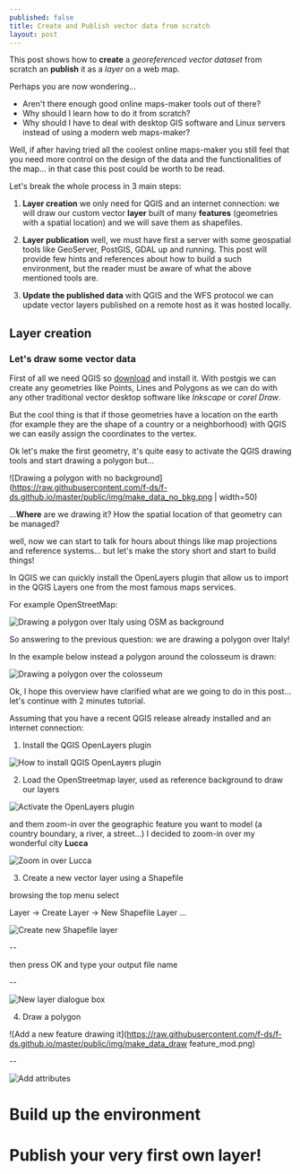 ```yaml
---
published: false
title: Create and Publish vector data from scratch
layout: post
---
```

This post shows how to **create** a *georeferenced vector dataset* from scratch an **publish** it as a *layer* on a web map.

Perhaps you are now wondering...

* Aren't there enough good online maps-maker tools out of there? 
* Why should I learn how to do it from scratch? 
* Why should I have to deal with desktop GIS software and Linux servers instead of using a modern web maps-maker?

Well, if after having tried all the coolest online maps-maker you still feel that you need more control on the design of the data and the functionalities of the map... in that case this post could be worth to be read.

Let's break the whole process in 3 main steps:

1. **Layer creation** we only need for QGIS and an internet connection: we will draw our custom vector **layer** built of many **features** (geometries with a spatial location) and we will save them as shapefiles.

2. **Layer publication** well, we must have first a server with some geospatial tools like GeoServer, PostGIS, GDAL up and running. This post will provide few hints and references about how to build a such environment, but the reader must be aware of what the above mentioned tools are.

3. **Update the published data** with QGIS and the WFS protocol we can update vector layers published on a remote host as it was hosted locally.

## Layer creation
### Let's draw some vector data

First of all we need QGIS so [download](http://www.qgis.org/en/site/) and install it.
With postgis we can create any geometries like Points, Lines and Polygons as we can do with any other traditional vector desktop software like *Inkscape* or *corel Draw*.

But the cool thing is that if those geometries have a location on the earth (for example they are the shape of a country or a neighborhood) with QGIS we can easily assign the coordinates to the vertex.

Ok let's make the first geometry, it's quite easy to activate the QGIS drawing tools and start drawing a polygon but... 

![Drawing a polygon with no background](https://raw.githubusercontent.com/f-ds/f-ds.github.io/master/public/img/make_data_no_bkg.png  | width=50)

...**Where** are we drawing it? How the spatial location of that geometry can be managed?

well, now we can start to talk for hours about things like map projections and reference systems... but let's make the story short and start to build things! 

In QGIS we can quickly install the OpenLayers plugin that allow us to import in the QGIS Layers one from the most famous maps services.

For example OpenStreetMap:

![Drawing a polygon over Italy using OSM as background](https://raw.githubusercontent.com/f-ds/f-ds.github.io/master/public/img/make_data_osm_as_bkg.png)

So answering to the previous question: we are drawing a polygon over Italy!

In the example below instead a polygon around the colosseum is drawn:

![Drawing a polygon over the colosseum](https://raw.githubusercontent.com/f-ds/f-ds.github.io/master/public/img/make_data_colosseum.png)

Ok, I hope this overview have clarified what are we going to do in this post...  let's continue with 2 minutes tutorial.

Assuming that you have a recent QGIS release already installed and an internet connection:

1. Install the QGIS OpenLayers plugin

![How to install QGIS OpenLayers plugin](https://raw.githubusercontent.com/f-ds/f-ds.github.io/master/public/img/make_data_install_openlayer_plugin.png)

2. Load the OpenStreetmap layer, used as reference background to draw our layers

![Activate the OpenLayers plugin](https://raw.githubusercontent.com/f-ds/f-ds.github.io/master/public/img/make_data_activate_openlayer.png)

and them zoom-in over the geographic feature you want to model (a country boundary, a river, a street...) I decided to zoom-in over my wonderful city **Lucca**

![Zoom in over Lucca](https://raw.githubusercontent.com/f-ds/f-ds.github.io/master/public/img/make_data_lucca.png)

3. Create a new vector layer using a Shapefile 

browsing the top menu select 

Layer -> Create Layer -> New Shapefile Layer ...

![Create new Shapefile layer](https://raw.githubusercontent.com/f-ds/f-ds.github.io/master/public/img/make_data_create_new_shapefilelayer.png)

--

then press OK and type your output file name

--

![New layer dialogue box](https://raw.githubusercontent.com/f-ds/f-ds.github.io/master/public/img/make_data_new_layer_dialogue_mod.png)

4) Draw a polygon

![Add a new feature drawing it](https://raw.githubusercontent.com/f-ds/f-ds.github.io/master/public/img/make_data_draw feature_mod.png)

--

![Add attributes](https://raw.githubusercontent.com/f-ds/f-ds.github.io/master/public/img/make_data_edit_attributes.png)


# Build up the environment

# Publish your very first own layer!
